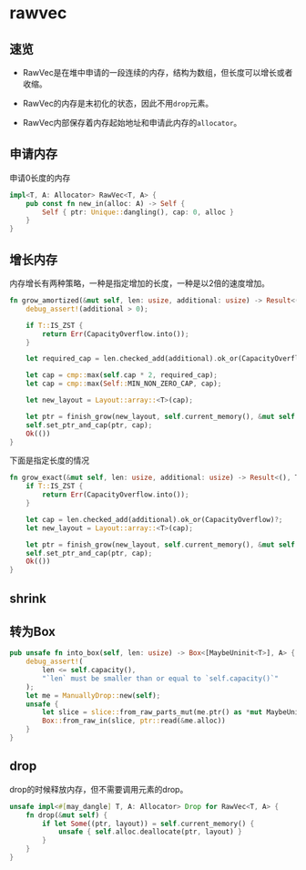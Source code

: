 # rawvec



## 速览

- RawVec是在堆中申请的一段连续的内存，结构为数组，但长度可以增长或者收缩。

- RawVec的内存是末初化的状态，因此不用`drop`元素。

- RawVec内部保存着内存起始地址和申请此内存的`allocator`。

  

## 申请内存

申请0长度的内存

```rust
impl<T, A: Allocator> RawVec<T, A> {
    pub const fn new_in(alloc: A) -> Self {
        Self { ptr: Unique::dangling(), cap: 0, alloc }
    }
}
```

## 增长内存

内存增长有两种策略，一种是指定增加的长度，一种是以2倍的速度增加。

```rust
fn grow_amortized(&mut self, len: usize, additional: usize) -> Result<(), TryReserveError> {
    debug_assert!(additional > 0);

    if T::IS_ZST {
        return Err(CapacityOverflow.into());
    }

    let required_cap = len.checked_add(additional).ok_or(CapacityOverflow)?;

    let cap = cmp::max(self.cap * 2, required_cap);
    let cap = cmp::max(Self::MIN_NON_ZERO_CAP, cap);

    let new_layout = Layout::array::<T>(cap);

    let ptr = finish_grow(new_layout, self.current_memory(), &mut self.alloc)?;
    self.set_ptr_and_cap(ptr, cap);
    Ok(())
}
```

下面是指定长度的情况

```rust
fn grow_exact(&mut self, len: usize, additional: usize) -> Result<(), TryReserveError> {
    if T::IS_ZST {
        return Err(CapacityOverflow.into());
    }

    let cap = len.checked_add(additional).ok_or(CapacityOverflow)?;
    let new_layout = Layout::array::<T>(cap);

    let ptr = finish_grow(new_layout, self.current_memory(), &mut self.alloc)?;
    self.set_ptr_and_cap(ptr, cap);
    Ok(())
}
```



## shrink



## 转为Box

```rust
pub unsafe fn into_box(self, len: usize) -> Box<[MaybeUninit<T>], A> {
    debug_assert!(
        len <= self.capacity(),
        "`len` must be smaller than or equal to `self.capacity()`"
    );
    let me = ManuallyDrop::new(self);
    unsafe {
        let slice = slice::from_raw_parts_mut(me.ptr() as *mut MaybeUninit<T>, len);
        Box::from_raw_in(slice, ptr::read(&me.alloc))
    }
}
```

## drop

drop的时候释放内存，但不需要调用元素的drop。

```rust
unsafe impl<#[may_dangle] T, A: Allocator> Drop for RawVec<T, A> {
    fn drop(&mut self) {
        if let Some((ptr, layout)) = self.current_memory() {
            unsafe { self.alloc.deallocate(ptr, layout) }
        }
    }
}
```

